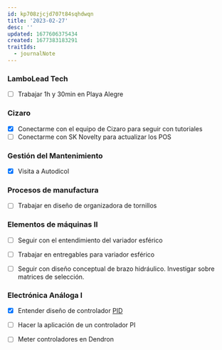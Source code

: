 ```yaml
---
id: kp708zjcjd707t84sqhdwqn
title: '2023-02-27'
desc: ''
updated: 1677606375434
created: 1677383183291
traitIds:
  - journalNote
---
```


### LamboLead Tech
- [ ] Trabajar 1h y 30min en Playa Alegre

### Cizaro
- [X] Conectarme con el equipo de Cizaro para seguir con tutoriales
- [ ] Conectarme con SK Novelty para actualizar los POS

### Gestión del Mantenimiento
- [X] Visita a Autodicol

### Procesos de manufactura
- [ ] Trabajar en diseño de organizadora de tornillos

### Elementos de máquinas II
- [ ] Seguir con el entendimiento del variador esférico
- [ ] Trabajar en entregables para variador esférico
- [ ] Seguir con diseño conceptual de brazo hidráulico. Investigar sobre matrices de selección.



### Electrónica Análoga I
- [X] Entender diseño de controlador [PID](https://www.youtube.com/watch?v=sOr2QKsx700)
- [ ] Hacer la aplicación de un controlador PI
- [ ] Meter controladores en Dendron


